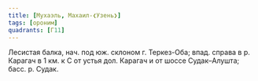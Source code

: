 ```yaml
---
title: [Мухаэль, Махаил-❮Узень❯]
tags: [ороним]
quadrants: [Г11]
---
```


Лесистая балка, нач. под юж. склоном г. Теркез-Оба; впад. справа в р. Карагач в
1 км. к С от устья дол. Карагач и от шоссе Судак–Алушта; басс. р. Судак.
